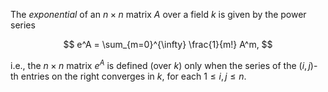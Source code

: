 The *exponential* of an $n\times n$ matrix $A$ over a field $k$ is given by the power series

$$
e^A = \sum_{m=0}^{\infty} \frac{1}{m!} A^m,
$$

i.e., the $n\times n$ matrix $e^A$ is defined (over $k$) only when the series of the $(i,j)$-th entries on the right converges in $k$, for each $1 \leq i, j \leq n$.
